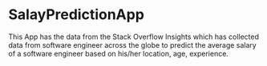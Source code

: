 # SalayPredictionApp
This App has the data from the Stack Overflow Insights which has collected data from software engineer across the globe to predict the average salary of a software engineer based on his/her location, age, experience.
